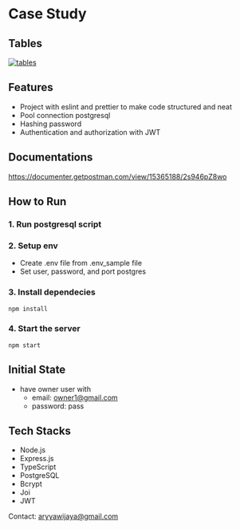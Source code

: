 # Case Study #

## Tables ##
<a href="https://ibb.co/c3HcTzw"><img src="https://i.ibb.co/xL0S5VY/tables.png" alt="tables" border="0"></a>

## Features ##
- Project with eslint and prettier to make code structured and neat
- Pool connection postgresql
- Hashing password
- Authentication and authorization with JWT

## Documentations ##
https://documenter.getpostman.com/view/15365188/2s946pZ8wo

## How to Run ##
### 1. Run postgresql script ###
### 2. Setup env ###
- Create .env file from .env_sample file
- Set user, password, and port postgres

### 3. Install dependecies ###
```
npm install
```
### 4. Start the server ###
```
npm start
```

## Initial State ##
- have owner user with
  - email: owner1@gmail.com
  - password: pass

## Tech Stacks ##
- Node.js
- Express.js
- TypeScript
- PostgreSQL
- Bcrypt
- Joi
- JWT

Contact: aryyawijaya@gmail.com